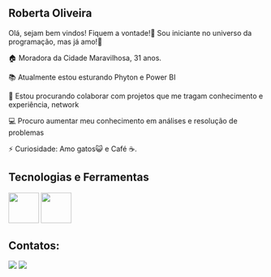 ## Roberta Oliveira
Olá, sejam bem vindos! Fiquem a vontade!👋
Sou iniciante no universo da programação, mas já amo!💜 

🏠 Moradora da Cidade Maravilhosa, 31 anos. </p>
📚 Atualmente estou esturando Phyton e Power BI</p>
👯 Estou procurando colaborar com projetos que me tragam conhecimento e experiência, network</p>
💻 Procuro aumentar meu conhecimento em análises e resolução de problemas</p>
⚡ Curiosidade: Amo gatos😺  e Café ☕.</p>

## Tecnologias e Ferramentas

<img loading="lazy" src="https://cdn.jsdelivr.net/gh/devicons/devicon/icons/mysql/mysql-original-wordmark.svg" width="60" height="60"/></a>
<img loading="lazy" src="https://cdn.jsdelivr.net/gh/devicons/devicon/icons/python/python-original-wordmark.svg" width="60" height="60"/></a>
               
     
## Contatos:

<div>
<a href = "mailto:roberta.cerasi@gmail.com"><img loading="lazy" src="https://img.shields.io/badge/Gmail-D14836?style=for-the-badge&logo=gmail&logoColor=white" target="_blank"></a>
<a href="https://www.linkedin.com/in/roberta-isola-3a29b696" target="_blank"><img loading="lazy" src="https://img.shields.io/badge/-LinkedIn-%230077B5?style=for-the-badge&logo=linkedin&logoColor=white" target="_blank"></a>   
</div>

